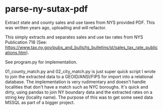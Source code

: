# parse-ny-sutax-pdf
Extract state and county sales and use taxes from NYS provided PDF. This was written years ago, uploading and will refactor. 

This simply extracts and separates sales and use tax rates from NYS Publication 718 (See: https://www.tax.ny.gov/pubs_and_bulls/tg_bulletins/st/sales_tax_rate_publications.htm).

See program.py for implementation. 

01_county_match.py and 02_city_match.py is just super quick script I wrote to join the extracted data to a GEOID/ANSI/FIPS for import into a relational database. The implementation is very rudimentary and doesn't handle localities that don't have a match such as NYC boroughs. It's quick and dirty, using pandas to join NY boundary data and the extracted rates on a string key (locality name). The purpose of this was to get some seed data MSSQL as part of a bigger project.